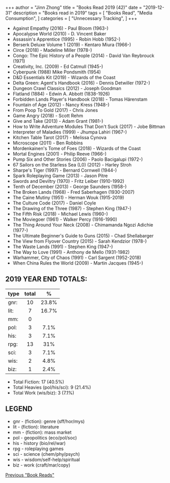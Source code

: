 +++ 
author = "Jinn Zhong" 
title = "Books Read 2019 (42)" 
date = "2019-12-31" 
description = "Books read in 2019" 
tags = [
    "Books Read",
    "Media Consumption",
]
categories = [
    "Unnecessary Tracking",
]
+++

* Against Empathy (2016) - Paul Bloom (1963-)
* Apocalypse World (2010) - D. Vincent Baker
* Assassin's Apprentice (1995) - Robin Hobb (1952-)
* Berserk Deluxe Volume 1 (2019) - Kentaro Miura (1966-)
* Circe (2018) - Madeline Miller (1978-)
* Congo: The Epic History of a People (2014) - David Van Reybrouck (1971)
* Creativity, Inc. (2009) - Ed Catmull (1945-)
* Cyberpunk (1988) Mike Pondsmith (1954)
* D&D Essentials Kit (2019) - Wizards of the Coast
* Delta Green: Agent's Handbook (2016) - Dennis Detwiller (1972-)
* Dungeon Crawl Classics (2012) - Joseph Goodman
* Flatland (1884) - Edwin A. Abbott (1838-1926)
* Forbidden Lands Player's Handbook (2018) - Tomas Härenstam
* Fountain of Age (2012) - Nancy Kress (1948-)
* From Poop To Gold (2017) - Chris Jones
* Game Angry (2018) - Scott Rehm
* Give and Take (2013) - Adam Grant (1981-)
* How to Write Adventure Modules That Don't Suck (2017) - Jobe Bittman
* Interpreter of Maladies (1999) - Jhumpa Lahiri (1967-)
* Kitchen Table Tarot (2017) - Melissa Cynova
* Microscope (2011) - Ben Robbins
* Mordenkainen's Tome of Foes (2018) - Wizards of the Coast
* Mortal Engines (2001) - Philip Reeve (1966-)
* Pump Six and Other Stories (2006) - Paolo Bacigalupi (1972-)
* 67 Sailors on the Starless Sea (L0) (2012) - Harley Stroh
* Sharpe's Tiger (1997) - Bernard Cornwell (1944-)
* Spark Roleplaying Game (2013) - Jason Pitre
* Swords and Deviltry (1970) - Fritz Leiber (1910-1992)
* Tenth of December (2013) - George Saunders (1958-)
* The Broken Lands (1968) - Fred Saberhagen (1930-2007)
* The Caine Mutiny (1951) - Herman Wouk (1915-2019)
* The Culture Code (2017) - Daniel Coyle
* The Drawing of the Three (1987) - Stephen King (1947-)
* The Fifth Risk (2018) - Michael Lewis (1960-)
* The Moviegoer (1961) - Walker Percy (1916-1990)
* The Thing Around Your Neck (2008) - Chimamanda Ngozi Adichie (1977-)
* The Ultimate Beginner's Guide to Guns (2015) - Chad Shellabarger
* The View from Flyover Country (2015) - Sarah Kendzior (1978-)
* The Waste Lands (1991) - Stephen King (1947-)
* The Way to Love (1991) - Anthony de Mello (1931-1982)
* Warhammer, City of Chaos (1991) - Carl Sargent (1952-2018)
* When China Rules the World (2009) - Martin Jacques (1945-)

## 2019 YEAR END TOTALS:

|type|total|%|
|---|:---:|:---:|
|gnr:| 10| 23.8%|
|lit:| 7| 16.7% |
|mm:| 0| |
|pol:| 3| 7.1%|
|his:| 3| 7.1%|
|rpg:| 13| 31%|
|sci:| 3| 7.1%|
|wis:| 2| 4.8%|
|biz:| 1| 2.4%|

* Total Fiction: 17 (40.5%)
* Total Heavies (pol/his/sci): 9 (21.4%)
* Total Work (wis/biz): 3 (7.1%)

## LEGEND
* gnr - (fiction): genre (sff/hor/mys)
* lit - (fiction): literature
* mm - (fiction): mass market
* pol - geopolitics (eco/pol/soc)
* his - history (bio/rel/war)
* rpg - roleplaying games
* sci - science (chem/phy/psych)
* wis - wisdom/self-help/spiritual
* biz - work (craft/mar/copy)

[Previous "Book Reads"](https://journal.jinnzhong.com/tags/books-read/)
